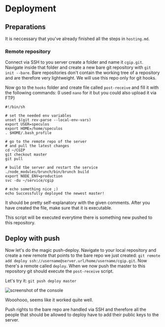 # Deployment

## Preparations

It is neccessary that you've already finished all the steps in `hosting.md`.

### Remote repository

Connect via SSH to you server create a folder and name it `cgip.git`. Navigate inside that folder and create a new bare git repository with `git init --bare`. Bare repositories don't contain the working tree of a repository and are therefore very lightweight. We will use this repo only for git hooks.

Now go to the `hooks` folder and create file called `post-receive` and fill it with the following commands: (I used `nano` for it but you could also upload it via FTP)

	#!/bin/sh

	# set the needed env variables
	unset $(git rev-parse --local-env-vars)
	export USER=speculos
	export HOME=/home/speculos
	. $HOME/.bash_profile

	# go to the remote repo of the server
	# and pull the latest changes
	cd ~/CGIP
	git checkout master
	git pull

	# build tbe server and restart the service
	./node_modules/brunch/bin/brunch build
	export NODE_ENV=production
	svc -du ~/service/cgip

	# echo something nice ;)
	echo Successfully deployed the newest master!
	
It should be pretty self-explanatory with the given comments. After you have created the file, make sure that it is executable.

This script will be executed everytime there is something new pushed to this repository.

## Deploy with push

Now let's do the magic push-deploy. Navigate to your local repository and create a new remote that points to the bare repo we just created: `git remote add deploy ssh://username@server.url/home/username/cgip.git`. Now there's a remote called `deploy`. When we now push the master to this repository git should execute the `post-receive` script.

Let's try it: `git push deploy master`

![screenshot of the console](http://cl.ly/image/0e1c0S2O300F/Screen%20Shot%202012-07-28%20at%203.07.56%20AM.png)

Wooohooo, seems like it worked quite well.

Push rights to the bare repo are handled via SSH and therefore all the people that should be allowed to deploy have to add their public keys to the server.